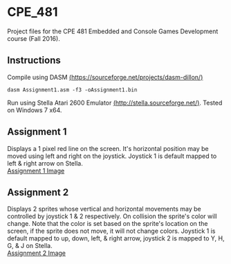 # CPE_481
Project files for the CPE 481 Embedded and Console Games Development course (Fall 2016).

## Instructions
Compile using DASM [(https://sourceforge.net/projects/dasm-dillon/)](https://sourceforge.net/projects/dasm-dillon/)
```
dasm Assignment1.asm -f3 -oAssignment1.bin
```
Run using Stella Atari 2600 Emulator [(http://stella.sourceforge.net/)](http://stella.sourceforge.net/).
Tested on Windows 7 x64.

## Assignment 1
Displays a 1 pixel red line on the screen. It's horizontal position may be moved using left and right on the joystick. Joystick 1 is default mapped to left & right arrow on Stella.  
[Assignment 1 Image](http://i.imgur.com/LdClC1N.png)

## Assignment 2
Displays 2 sprites whose vertical and horizontal movements may be controlled by joystick 1 & 2 respectively. On collision the sprite's color will change. Note that the color is set based on the sprite's location on the screen, if the sprite does not move, it will not change colors. Joystick 1 is default mapped to up, down, left, & right arrow, joystick 2 is mapped to Y, H, G, & J on Stella.  
[Assignment 2 Image](http://i.imgur.com/WVQUsC8.png)
